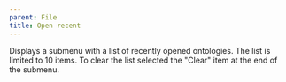```yaml
---
parent: File
title: Open recent
---
```


Displays a submenu with a list of recently opened ontologies.  The list is limited
to 10 items.  To clear the list selected the "Clear" item at the end of the
submenu.
